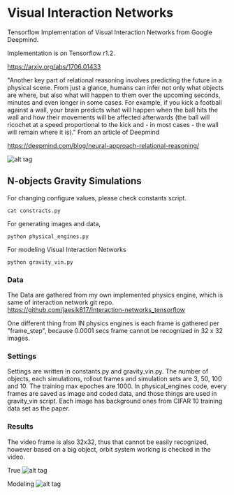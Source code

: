 Visual Interaction Networks
====================

Tensorflow Implementation of Visual Interaction Networks from Google Deepmind.

Implementation is on Tensorflow r1.2.

https://arxiv.org/abs/1706.01433

"Another key part of relational reasoning involves predicting the future in a physical scene. From just a glance, humans can infer not only what objects are where, but also what will happen to them over the upcoming seconds, minutes and even longer in some cases. For example, if you kick a football against a wall, your brain predicts what will happen when the ball hits the wall and how their movements will be affected afterwards (the ball will ricochet at a speed proportional to the kick and - in most cases - the wall will remain where it is)." From an article of Deepmind

https://deepmind.com/blog/neural-approach-relational-reasoning/

![alt tag](https://github.com/jaesik817/visual-interaction-networks_tensorflow/blob/master/figures/vin_fig1.png)

N-objects Gravity Simulations
--------------------------

For changing configure values, please check constants script.

`
cat constracts.py
`

For generating images and data,

`
python physical_engines.py
`

For modeling Visual Interaction Networks

`
python gravity_vin.py
`
### Data
The Data are gathered from my own implemented physics engine, which is same of interaction network git repo.
https://github.com/jaesik817/Interaction-networks_tensorflow

One different thing from IN physics engines is each frame is gathered per "frame_step", because 0.0001 secs frame cannot be recognized in 32 x 32 images.

### Settings
Settings are written in constants.py and gravity_vin.py. 
The number of objects, each simulations, rollout frames and simulation sets are 3, 50, 100 and 10. 
The training max epoches are 1000.
In physical_engines code, every frames are saved as image and coded data, and those things are used in gravity_vin script.
Each image has background ones from CIFAR 10 training data set as the paper.

### Results
The video frame is also 32x32, thus that cannot be easily recognized, however based on a big object, orbit system working is checked in the video.

True 
![alt tag](https://github.com/jaesik817/visual-interaction-networks_tensorflow/blob/master/figures/true.gif)

Modeling
![alt tag](https://github.com/jaesik817/visual-interaction-networks_tensorflow/blob/master/figures/modeling.gif)
